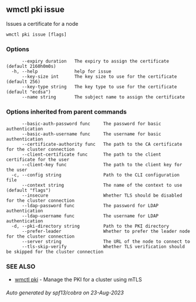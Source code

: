 ## wmctl pki issue

Issues a certificate for a node

```
wmctl pki issue [flags]
```

### Options

```
      --expiry duration   The expiry to assign the certificate (default 2160h0m0s)
  -h, --help              help for issue
      --key-size int      The key size to use for the certificate (default 256)
      --key-type string   The key type to use for the certificate (default "ecdsa")
      --name string       The subject name to assign the certificate
```

### Options inherited from parent commands

```
      --basic-auth-password func     The password for basic authentication
      --basic-auth-username func     The username for basic authentication
      --certificate-authority func   The path to the CA certificate for the cluster connection
      --client-certificate func      The path to the client certificate for the user
      --client-key func              The path to the client key for the user
  -c, --config string                Path to the CLI configuration file
      --context string               The name of the context to use (default "flags")
      --insecure                     Whether TLS should be disabled for the cluster connection
      --ldap-password func           The password for LDAP authentication
      --ldap-username func           The username for LDAP authentication
  -d, --pki-directory string         Path to the PKI directory
      --prefer-leader                Whether to prefer the leader node for the cluster connection
      --server string                The URL of the node to connect to
      --tls-skip-verify              Whether TLS verification should be skipped for the cluster connection
```

### SEE ALSO

* [wmctl pki](wmctl_pki.md)	 - Manage the PKI for a cluster using mTLS

###### Auto generated by spf13/cobra on 23-Aug-2023
